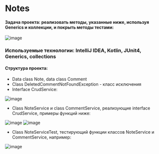 # Notes

#### Задача проекта: реализовать методы, указанные ниже, используя Generics и коллекции, и покрыть методы тестами:

![image](https://user-images.githubusercontent.com/98683741/179904176-8171756f-dbf7-4ff2-ba63-227fcec2bdcc.png)

### Используемые технологии: IntelliJ IDEA, Kotlin, JUnit4, Generics, collections

#### Структура проекта:
- Data class Note, data class Comment
- Class DeletedCommentNotFoundException - класс исключения
- Interface CrudService<T>:

![image](https://user-images.githubusercontent.com/98683741/179905056-fc2e5871-0022-4313-810f-cb7bc823dda4.png)

- Class NoteService и class CommentService, реализующие interface CrudService<T>, примеры функций ниже:

![image](https://user-images.githubusercontent.com/98683741/179906017-9260d4b7-ee57-41f0-9ce1-4eb56add46c0.png)
![image](https://user-images.githubusercontent.com/98683741/179906473-2cb4e9e5-1970-4397-aeb8-e56b15527228.png)

- Class NoteServiceTest, тестирующий функции классов NoteService и CommentService, например:

![image](https://user-images.githubusercontent.com/98683741/179907134-a8400be8-bb0c-4fcd-a7fc-aebfa0cd8e53.png)




